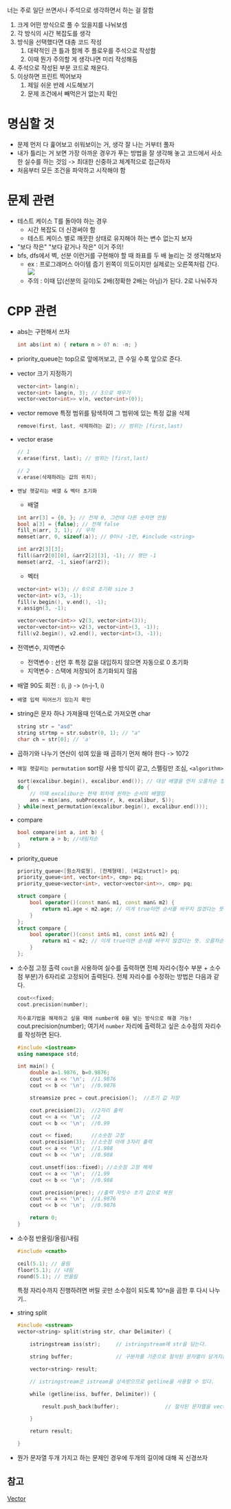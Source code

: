 너는 주로 일단 쓰면서나 주석으로 생각하면서 하는 걸 잘함
1. 크게 어떤 방식으로 풀 수 있을지를 나눠보셈
2. 각 방식의 시간 복잡도를 생각
3. 방식을 선택했다면 대충 코드 작성
	1. 대략적인 큰 틀과 함께 주 플로우를 주석으로 작성함
	2. 이때 뭔가 주의할 게 생각나면 미리 작성해둠
4. 주석으로 작성된 부분 코드로 채운다.
5. 이상하면 프린트 찍어보자
	1. 제일 쉬운 반례 시도해보기
	2. 문제 조건에서 빼먹은거 없는지 확인
# 명심할 것
- 문제 먼저 다 훑어보고 쉬워보이는 거, 생각 잘 나는 거부터 풀자
- 내가 틀리는 거 보면 가장 아까운 경우가 푸는 방법을 잘 생각해 놓고 코드에서 사소한 실수를 하는 것임 -> 최대한 신중하고 체계적으로 접근하자
- 처음부터 모든 조건을 파악하고 시작해야 함
# 문제 관련
- 테스트 케이스 T를 돌아야 하는 경우
	- 시간 복잡도 더 신경써야 함
	- 테스트 케이스 별로 깨끗한 상태로 유지해야 하는 변수 없는지 보자
- "보다 작은" "보다 같거나 작은" 이거 주의!
- bfs, dfs에서 벽, 선분 이런거를 구현해야 할 때 좌표를 두 배 늘리는 것 생각해보자
	- ex : 프로그래머스 아이템 줍기
	  왼쪽이 의도이지만 실제로는 오른쪽처럼 간다. ![](https://i.imgur.com/xWs2GBu.png)
	- 주의 : 이때 답(선분의 길이)도 2배(정확한 2배는 아님)가 된다. 2로 나눠주자 

# CPP 관련
- abs는 구현해서 쓰자
	```cpp
	int abs(int n) { return n > 0? n: -n; } 
	```
- priority_queue는 top으로 앞에꺼보고, 큰 수일 수록 앞으로 준다. 
- vector 크기 지정하기
	```cpp
	vector<int> lang(n);
	vector<int> lang(n, 3); // 3으로 채우기
    vector<vector<int>> v(n, vector<int>(0));
	```
- vector remove
   특정 범위를 탐색하여 그 범위에 있는 특정 값을 삭제
	```cpp
	remove(first, last, 삭제하려는 값); // 범위는 [first,last)
	```
- vector erase
	```cpp
	// 1
	v.erase(first, last); // 범위는 [first,last)
	
	// 2
	v.erase(삭제하려는 값의 위치);
	```
- `맨날 헷갈리는 배열 & 벡터 초기화`
	- 배열
	```cpp
	int arr[3] = {0, }; // 전체 0, 그런데 다른 숫자면 안됨
	bool a[3] = {false}; // 전체 false
	fill_n(arr, 3, 1); // 무적
	memset(arr, 0, sizeof(a)); // 0이나 -1만, #include <string>
	
	int arr2[3][3];
	fill(&arr2[0][0], &arr2[2][3], -1); // 행만 -1
	memset(arr2, -1, sieof(arr2));
	```
	- 벡터
	```cpp
	vector<int> v(3); // 0으로 초기화 size 3
	vector<int> v(3, -1);
	fill(v.begin(), v.end(), -1);
	v.assign(3, -1);
	
	vector<vector<int>> v2(3, vector<int>(3));
	vector<vector<int>> v2(3, vector<int>(3, -1));
	fill(v2.begin(), v2.end(), vector<int>(3, -1));
	```
- 전역변수, 지역변수
	- 전역변수 : 선언 후 특정 값을 대입하지 않으면 자동으로 0 초기화
	- 지역변수 : 스택에 저장되어 초기화되지 않음
- 배열 90도 회전 : (i, j) -> (n-j-1, i)
- `배열 입력 띄어쓰기 있는지 확인`
- string은 문자 하나 가져올때 인덱스로 가져오면 char
	```cpp
	string str = "asd"
	string strtmp = str.substr(0, 1); // "a"
	char ch = str[0]; // 'a'
	```
- 곱하기와 나누기 연산이 섞여 있을 때 곱하기 먼저 해야 한다 -> 1072
- `매일 헷갈리는 permutation`
	sort랑 사용 방식이 같고, 스펠링만 조심, `<algorithm>`
	```cpp
	sort(excalibur.begin(), excalibur.end()); // 대상 배열을 먼저 오름차순 정렬
	do {
		// 이때 excalibur는 현재 회차에 원하는 순서의 배열임 
		ans = min(ans, subProcess(r, k, excalibur, S)); 
	} while(next_permutation(excalibur.begin(), excalibur.end()));
	```
- compare
	```cpp
	bool compare(int a, int b) {
		return a > b; //내림차순
	}
	```
- priority_queue
	```cpp
	priority_queue<[원소자료형], [전체형태], [비교struct]> pq;
	priority_queue<int, vector<int>, cmp> pq;
	priority_queue<vector<int>, vector<vector<int>>, cmp> pq;
	```
	```cpp
	struct compare { 
		bool operator()(const man& m1, const man& m2) {
			return m1.age < m2.age; // 이게 true이면 순서를 바꾸지 않겠다는 뜻. 오름차순.
		}
	};
	struct compare { 
		bool operator()(const int& m1, const int& m2) {
			return m1 < m2; // 이게 true이면 순서를 바꾸지 않겠다는 뜻. 오름차순.
		}
	};
	```
- 소수점 고정 출력
	`cout`을 사용하여 실수를 출력하면 전체 자리수(정수 부분 + 소수점 부분)가 6자리로 고정되어 출력된다.
	전체 자리수를 수정하는 방법은 다음과 같다.
	```cpp
	cout<<fixed;
	cout.precision(number);
	```
	`지수표기법을 해제하고 싶을 때에 number에 0을 넣는 방식으로 해결 가능!`
	cout.precision(number); 여기서 `number` 자리에 출력하고 싶은 소수점의 자리수를 작성하면 된다.
	```cpp
	#include <iostream>
	using namespace std;
	
	int main() {
	    double a=1.9876, b=0.9876;
	    cout << a << '\n';  //1.9876
	    cout << b << '\n';  //0.9876
	
	    streamsize prec = cout.precision();  //초기 값 저장
	
	    cout.precision(2);  //2자리 출력
	    cout << a << '\n';  //2
	    cout << b << '\n';  //0.99
	
	    cout << fixed;      //소숫점 고정
	    cout.precision(3);  //소숫점 아래 3자리 출력
	    cout << a << '\n';  //1.988
	    cout << b << '\n';  //0.988
	
	    cout.unsetf(ios::fixed); //소숫점 고정 해제
	    cout << a << '\n';  //1.99
	    cout << b << '\n';  //0.988
	
	    cout.precision(prec); //출력 자릿수 초기 값으로 복원
	    cout << a << '\n';  //1.9876
	    cout << b << '\n';  //0.9876
	
	    return 0;
	}
	```

- 소수점 반올림/올림/내림
	```cpp
	#include <cmath>
	
	ceil(5.1); // 올림
	floor(5.1); // 내림
	round(5.1); // 반올림
	```
	특정 자리수까지 진행하려면 버릴 곳만 소수점이 되도록 10^n을 곱한 후 다시 나누기..

- string split
	```cpp
	#include <sstream>
	vector<string> split(string str, char Delimiter) {

	    istringstream iss(str);     // istringstream에 str을 담는다.
	
	    string buffer;              // 구분자를 기준으로 절삭된 문자열이 담겨지는 버퍼
	
	    vector<string> result;
	
	    // istringstream은 istream을 상속받으므로 getline을 사용할 수 있다.
	
	    while (getline(iss, buffer, Delimiter)) {
	
	        result.push_back(buffer);               // 절삭된 문자열을 vector에 저장
	
	    }
	
	    return result;
	
	}
	```
- 뭔가 문자열 두개 가지고 하는 문제인 경우에 두개의 길이에 대해 꼭 신경쓰자
## 참고
[Vector](Vector.md)